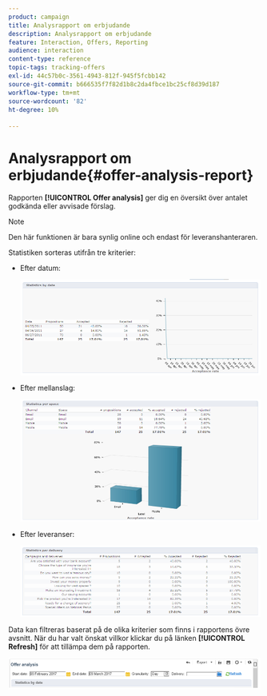 ```yaml
---
product: campaign
title: Analysrapport om erbjudande
description: Analysrapport om erbjudande
feature: Interaction, Offers, Reporting
audience: interaction
content-type: reference
topic-tags: tracking-offers
exl-id: 44c57b0c-3561-4943-812f-945f5fcbb142
source-git-commit: b666535f7f82d1b8c2da4fbce1bc25cf8d39d187
workflow-type: tm+mt
source-wordcount: '82'
ht-degree: 10%

---
```


# Analysrapport om erbjudande{#offer-analysis-report}



Rapporten **[!UICONTROL Offer analysis]** ger dig en översikt över antalet godkända eller avvisade förslag.

>[!NOTE]
>
>Den här funktionen är bara synlig online och endast för leveranshanteraren.

Statistiken sorteras utifrån tre kriterier:

* Efter datum:

  ![](assets/offer_report_perdate.png)

* Efter mellanslag:

  ![](assets/offer_report_perspaces.png)

* Efter leveranser:

  ![](assets/offer_report_perdeliveries.png)

Data kan filtreras baserat på de olika kriterier som finns i rapportens övre avsnitt. När du har valt önskat villkor klickar du på länken **[!UICONTROL Refresh]** för att tillämpa dem på rapporten.

![](assets/offer_report_criteria.png)
